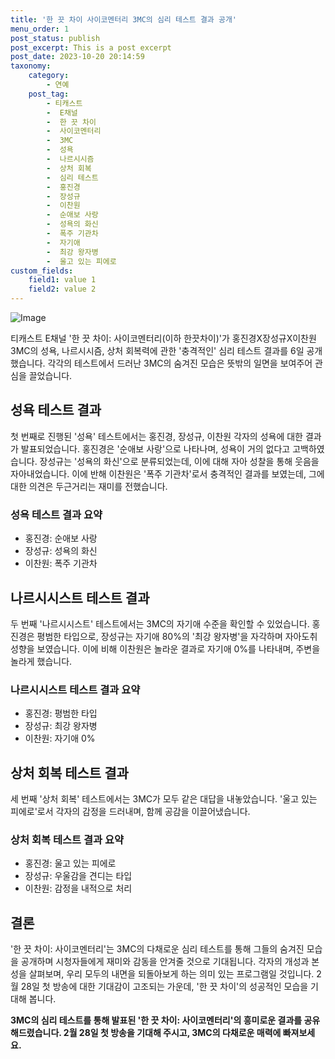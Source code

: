 ```yaml
---
title: '한 끗 차이 사이코멘터리 3MC의 심리 테스트 결과 공개'
menu_order: 1
post_status: publish
post_excerpt: This is a post excerpt
post_date: 2023-10-20 20:14:59
taxonomy:
    category:
        - 연예
    post_tag:
        - 티캐스트
        -  E채널
        -  한 끗 차이
        -  사이코멘터리
        -  3MC
        -  성욕
        -  나르시시즘
        -  상처 회복
        -  심리 테스트
        -  홍진경
        -  장성규
        -  이찬원
        -  순애보 사랑
        -  성욕의 화신
        -  폭주 기관차
        -  자기애
        -  최강 왕자병
        -  울고 있는 피에로
custom_fields:
    field1: value 1
    field2: value 2
---
```


![Image](https://mimgnews.pstatic.net/image/030/2024/02/06/0003179220_001_20240206105401073.jpeg?type=w540)


티캐스트 E채널 '한 끗 차이: 사이코멘터리(이하 한끗차이)'가 홍진경X장성규X이찬원 3MC의 성욕, 나르시시즘, 상처 회복력에 관한 '충격적인' 심리 테스트 결과를 6일 공개했습니다. 각각의 테스트에서 드러난 3MC의 숨겨진 모습은 뜻밖의 일면을 보여주어 관심을 끌었습니다.

## 성욕 테스트 결과
첫 번째로 진행된 '성욕' 테스트에서는 홍진경, 장성규, 이찬원 각자의 성욕에 대한 결과가 발표되었습니다. 홍진경은 '순애보 사랑'으로 나타나며, 성욕이 거의 없다고 고백하였습니다. 장성규는 '성욕의 화신'으로 분류되었는데, 이에 대해 자아 성찰을 통해 웃음을 자아내었습니다. 이에 반해 이찬원은 '폭주 기관차'로서 충격적인 결과를 보였는데, 그에 대한 의견은 두근거리는 재미를 전했습니다.

### 성욕 테스트 결과 요약
- 홍진경: 순애보 사랑
- 장성규: 성욕의 화신
- 이찬원: 폭주 기관차

## 나르시시스트 테스트 결과
두 번째 '나르시시스트' 테스트에서는 3MC의 자기애 수준을 확인할 수 있었습니다. 홍진경은 평범한 타입으로, 장성규는 자기애 80%의 '최강 왕자병'을 자각하며 자아도취 성향을 보였습니다. 이에 비해 이찬원은 놀라운 결과로 자기애 0%를 나타내며, 주변을 놀라게 했습니다.

### 나르시시스트 테스트 결과 요약
- 홍진경: 평범한 타입
- 장성규: 최강 왕자병
- 이찬원: 자기애 0%

## 상처 회복 테스트 결과
세 번째 '상처 회복' 테스트에서는 3MC가 모두 같은 대답을 내놓았습니다. '울고 있는 피에로'로서 각자의 감정을 드러내며, 함께 공감을 이끌어냈습니다.

### 상처 회복 테스트 결과 요약
- 홍진경: 울고 있는 피에로
- 장성규: 우울감을 견디는 타입
- 이찬원: 감정을 내적으로 처리

## 결론
'한 끗 차이: 사이코멘터리'는 3MC의 다채로운 심리 테스트를 통해 그들의 숨겨진 모습을 공개하며 시청자들에게 재미와 감동을 안겨줄 것으로 기대됩니다. 각자의 개성과 본성을 살펴보며, 우리 모두의 내면을 되돌아보게 하는 의미 있는 프로그램일 것입니다. 2월 28일 첫 방송에 대한 기대감이 고조되는 가운데, '한 끗 차이'의 성공적인 모습을 기대해 봅니다.

__3MC의 심리 테스트를 통해 발표된 '한 끗 차이: 사이코멘터리'의 흥미로운 결과를 공유해드렸습니다. 2월 28일 첫 방송을 기대해 주시고, 3MC의 다채로운 매력에 빠져보세요.__

